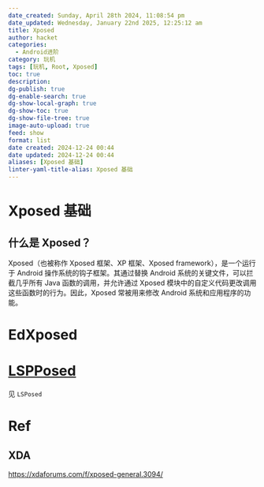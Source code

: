 ```yaml
---
date_created: Sunday, April 28th 2024, 11:08:54 pm
date_updated: Wednesday, January 22nd 2025, 12:25:12 am
title: Xposed
author: hacket
categories:
  - Android进阶
category: 玩机
tags: [玩机, Root, Xposed]
toc: true
description: 
dg-publish: true
dg-enable-search: true
dg-show-local-graph: true
dg-show-toc: true
dg-show-file-tree: true
image-auto-upload: true
feed: show
format: list
date created: 2024-12-24 00:44
date updated: 2024-12-24 00:44
aliases: [Xposed 基础]
linter-yaml-title-alias: Xposed 基础
---
```


# Xposed 基础

## 什么是 Xposed？

Xposed（也被称作 Xposed 框架、XP 框架、Xposed framework），是一个运行于 Android 操作系统的钩子框架。其通过替换 Android 系统的关键文件，可以拦截几乎所有 Java 函数的调用，并允许通过 Xposed 模块中的自定义代码更改调用这些函数时的行为。因此，Xposed 常被用来修改 Android 系统和应用程序的功能。

# EdXposed

# [LSPPosed](https://github.com/LSPosed/LSPosed)

见 `LSPosed`

# Ref

## XDA

<https://xdaforums.com/f/xposed-general.3094/>
